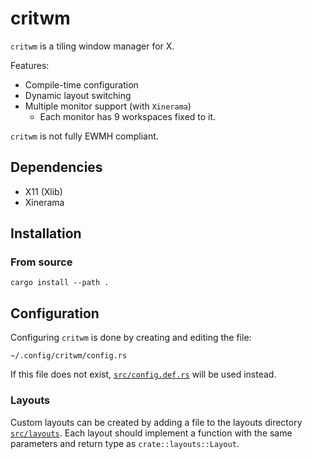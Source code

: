 # critwm

`critwm` is a tiling window manager for X.

Features:

*   Compile-time configuration
*   Dynamic layout switching
*   Multiple monitor support (with `Xinerama`)
    *   Each monitor has 9 workspaces fixed to it.

`critwm` is not fully EWMH compliant.

## Dependencies

*   X11 (Xlib)
*   Xinerama

## Installation

### From source

    cargo install --path .

## Configuration

Configuring `critwm` is done by creating and editing the file:

    ~/.config/critwm/config.rs

If this file does not exist, [`src/config.def.rs`](./src/config.def.rs) will be used instead.

### Layouts

Custom layouts can be created by adding a file to the layouts directory [`src/layouts`](./src/layouts).
Each layout should implement a function with the same parameters and return type as `crate::layouts::Layout`.
